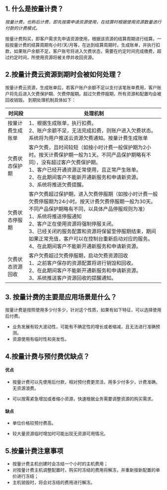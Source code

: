 
## 1. 什么是按量计费？

*按量计费，也称后计费，即先按需申请资源使用，在结算时根据使用资源数量进行付款的计费模式。*

按量计费购买，即客户需求先申请资源使用，根据该资源的结算周期进行结算。一般按量计费的结算周期有小时/天/月等，在达到结算周期时，生成账单，并执行扣款，如果账户余额不足，客户账号将进入欠费状态，需要在约定时间完成缴费，超过约定时间，所使用资源将被关停并收回资源。


## 2.按量计费云资源到期时会被如何处理？

按量计费云资源，生成账单后，若客户账户余额不足以支付该笔账单费用，客户账户将先后进入欠费保护期、欠费停服期。超过欠费停服期，所有资源和配置均会被回收销毁。
到期处理机制具体如下：

|时间段 | 处理机制 |
|---------|---------|
|按量计费生成账单 |1、根据生成账单，执行扣费。<br>2、账户余额不足，无法完成扣费，则账户进入欠费状态。系统将为用户推送云资源欠费通知。按量计费生成账单 |
|欠费状态保护期|客户欠费，且时间较短（如按小时计费一般保护期为2小时。按天计费保护期一般为1天。不同产品保护期略有不同），没有超过客户欠费保护期。<br>1、客户已经开通资源正常使用，且正常产生账单。<br>2、在此期间客户不能新开通新服务和申请新资源。<br>3、系统将推送欠费提醒。 |
|欠费状态停服期 |客户欠费超过保护期，进入欠费停服期（如按小时计费一般欠费停服期为24小时。按天计费欠费停服期一般为30天。不同产品保护期略有不同，以具体产品停服规则为准）<br>1、系统将推送停服通知<br>2、客户正在使用资源将强制停服关闭。<br>3、已经关闭的服务配置和资源将保留至停服期结束，期间如果正常充值，客户可以在控制台重新启动对应的服务。<br>4、在此期间客户不能新开通新服务和申请新资源。 |
|欠费状态资源回收|客户欠费超过欠费停服期，启动欠费资源回收<br>1、之前客户保存的资源配置将进行销毁和回收。<br>2、在此期间客户不能新开通新服务和申请新资源。<br>3、系统推送客户资源回收的提醒通知。|



## 3. 按量计费的主要是应用场景是什么？

按量计费是按照使用多少付多少，针对这个性质，如果有如下特征，可以选择使用后付费。

- 业务发展有较大波动性，可能有不确定性的增长或者缩减，且无法进行准确预测。
- 资源使用有临时性和突发性。


## 4.按量计费与预付费优缺点？

#### 优点 ####

- 按量计费可以先使用后付款，相对预付费更灵活，用多少付多少，计费准确，无资源浪费。

- 可以按需紧急增加或者缩小资源，快速根据业务需要调整资源的购买需求。

#### 缺点 ####

- 单位价格较预付费高。

- 较大量资源临时增加时可能出现无资源可用情况。

## 5.按量计费注意事项
- 按量计费主机创建时会冻结一个小时的主机费用；
- 对按量计费主机调整配置时，购买时冻结的费用将解冻，并重新按新配置的单价进行冻结；
- 主机销毁时，将会对冻结的费用进行解冻。
